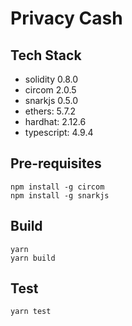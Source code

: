 # Privacy Cash

## Tech Stack

- solidity 0.8.0
- circom 2.0.5
- snarkjs 0.5.0
- ethers: 5.7.2
- hardhat: 2.12.6
- typescript: 4.9.4

## Pre-requisites

```
npm install -g circom
npm install -g snarkjs
```

## Build

```
yarn
yarn build
```

## Test

```
yarn test
```
